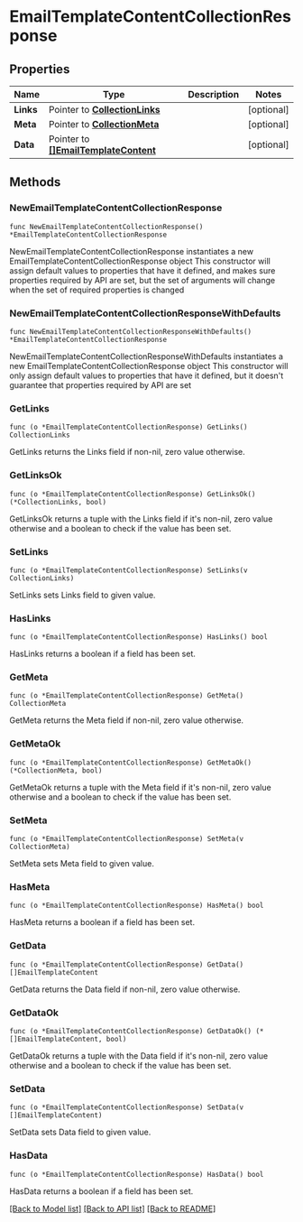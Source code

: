 # EmailTemplateContentCollectionResponse

## Properties

Name | Type | Description | Notes
------------ | ------------- | ------------- | -------------
**Links** | Pointer to [**CollectionLinks**](CollectionLinks.md) |  | [optional] 
**Meta** | Pointer to [**CollectionMeta**](CollectionMeta.md) |  | [optional] 
**Data** | Pointer to [**[]EmailTemplateContent**](EmailTemplateContent.md) |  | [optional] 

## Methods

### NewEmailTemplateContentCollectionResponse

`func NewEmailTemplateContentCollectionResponse() *EmailTemplateContentCollectionResponse`

NewEmailTemplateContentCollectionResponse instantiates a new EmailTemplateContentCollectionResponse object
This constructor will assign default values to properties that have it defined,
and makes sure properties required by API are set, but the set of arguments
will change when the set of required properties is changed

### NewEmailTemplateContentCollectionResponseWithDefaults

`func NewEmailTemplateContentCollectionResponseWithDefaults() *EmailTemplateContentCollectionResponse`

NewEmailTemplateContentCollectionResponseWithDefaults instantiates a new EmailTemplateContentCollectionResponse object
This constructor will only assign default values to properties that have it defined,
but it doesn't guarantee that properties required by API are set

### GetLinks

`func (o *EmailTemplateContentCollectionResponse) GetLinks() CollectionLinks`

GetLinks returns the Links field if non-nil, zero value otherwise.

### GetLinksOk

`func (o *EmailTemplateContentCollectionResponse) GetLinksOk() (*CollectionLinks, bool)`

GetLinksOk returns a tuple with the Links field if it's non-nil, zero value otherwise
and a boolean to check if the value has been set.

### SetLinks

`func (o *EmailTemplateContentCollectionResponse) SetLinks(v CollectionLinks)`

SetLinks sets Links field to given value.

### HasLinks

`func (o *EmailTemplateContentCollectionResponse) HasLinks() bool`

HasLinks returns a boolean if a field has been set.

### GetMeta

`func (o *EmailTemplateContentCollectionResponse) GetMeta() CollectionMeta`

GetMeta returns the Meta field if non-nil, zero value otherwise.

### GetMetaOk

`func (o *EmailTemplateContentCollectionResponse) GetMetaOk() (*CollectionMeta, bool)`

GetMetaOk returns a tuple with the Meta field if it's non-nil, zero value otherwise
and a boolean to check if the value has been set.

### SetMeta

`func (o *EmailTemplateContentCollectionResponse) SetMeta(v CollectionMeta)`

SetMeta sets Meta field to given value.

### HasMeta

`func (o *EmailTemplateContentCollectionResponse) HasMeta() bool`

HasMeta returns a boolean if a field has been set.

### GetData

`func (o *EmailTemplateContentCollectionResponse) GetData() []EmailTemplateContent`

GetData returns the Data field if non-nil, zero value otherwise.

### GetDataOk

`func (o *EmailTemplateContentCollectionResponse) GetDataOk() (*[]EmailTemplateContent, bool)`

GetDataOk returns a tuple with the Data field if it's non-nil, zero value otherwise
and a boolean to check if the value has been set.

### SetData

`func (o *EmailTemplateContentCollectionResponse) SetData(v []EmailTemplateContent)`

SetData sets Data field to given value.

### HasData

`func (o *EmailTemplateContentCollectionResponse) HasData() bool`

HasData returns a boolean if a field has been set.


[[Back to Model list]](../README.md#documentation-for-models) [[Back to API list]](../README.md#documentation-for-api-endpoints) [[Back to README]](../README.md)


